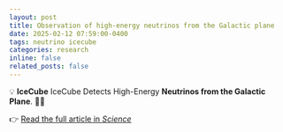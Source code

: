```yaml
---
layout: post
title: Observation of high-energy neutrinos from the Galactic plane
date: 2025-02-12 07:59:00-0400
tags: neutrino icecube
categories: research
inline: false
related_posts: false
---
```


💡 **IceCube** IceCube Detects High-Energy **Neutrinos from the Galactic Plane**. 🌌🔬

👉 [Read the full article in *Science*](https://www.science.org/doi/10.1126/science.adc9818)
